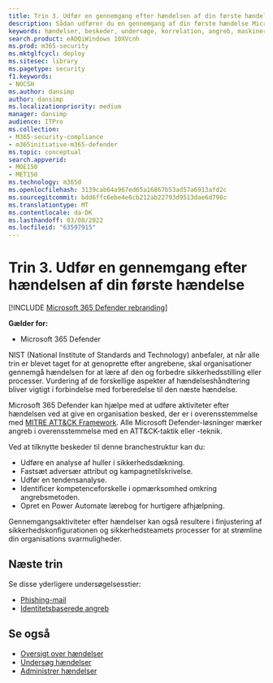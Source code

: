 ```yaml
---
title: Trin 3. Udfør en gennemgang efter hændelsen af din første hændelse
description: Sådan udfører du en gennemgang af din første hændelse Microsoft 365 Defender.
keywords: hændelser, beskeder, undersøge, korrelation, angreb, maskiner, enheder, brugere, identiteter, identitet, postkasse, mail, 365, microsoft, m365
search.product: eADQiWindows 10XVcnh
ms.prod: m365-security
ms.mktglfcycl: deploy
ms.sitesec: library
ms.pagetype: security
f1.keywords:
- NOCSH
ms.author: dansimp
author: dansimp
ms.localizationpriority: medium
manager: dansimp
audience: ITPro
ms.collection:
- M365-security-compliance
- m365initiative-m365-defender
ms.topic: conceptual
search.appverid:
- MOE150
- MET150
ms.technology: m365d
ms.openlocfilehash: 3139cab64a967ed65a16867b53ad57a6913afd2c
ms.sourcegitcommit: bdd6ffc6ebe4e6cb212ab22793d9513dae6d798c
ms.translationtype: MT
ms.contentlocale: da-DK
ms.lasthandoff: 03/08/2022
ms.locfileid: "63597915"
---
```

# <a name="step-3-perform-a-post-incident-review-of-your-first-incident"></a>Trin 3. Udfør en gennemgang efter hændelsen af din første hændelse

[!INCLUDE [Microsoft 365 Defender rebranding](../includes/microsoft-defender.md)]

**Gælder for:**
- Microsoft 365 Defender

NIST (National Institute of Standards and Technology) anbefaler, at når alle trin er blevet taget for at genoprette efter angrebene, skal organisationer gennemgå hændelsen for at lære af den og forbedre sikkerhedsstilling eller processer. Vurdering af de forskellige aspekter af hændelseshåndtering bliver vigtigt i forbindelse med forberedelse til den næste hændelse.

Microsoft 365 Defender kan hjælpe med at udføre aktiviteter efter hændelsen ved at give en organisation besked, der er i overensstemmelse med [MITRE ATT&CK Framework](https://attack.mitre.org/). Alle Microsoft Defender-løsninger mærker angreb i overensstemmelse med en ATT&CK-taktik eller -teknik.

Ved at tilknytte beskeder til denne branchestruktur kan du:

- Udføre en analyse af huller i sikkerhedsdækning.
- Fastsæt adversær attribut og kampagnetilskrivelse.
- Udfør en tendensanalyse.
- Identificer kompetenceforskelle i opmærksomhed omkring angrebsmetoden.
- Opret en Power Automate lærebog for hurtigere afhjælpning.

Gennemgangsaktiviteter efter hændelser kan også resultere i finjustering af sikkerhedskonfigurationen og sikkerhedsteamets processer for at strømline din organisations svarmuligheder.

## <a name="next-step"></a>Næste trin

Se disse yderligere undersøgelsesstier:

- [Phishing-mail](first-incident-path-phishing.md)
- [Identitetsbaserede angreb](first-incident-path-identity.md)


## <a name="see-also"></a>Se også

- [Oversigt over hændelser](incidents-overview.md)
- [Undersøg hændelser](investigate-incidents.md)
- [Administrer hændelser](manage-incidents.md)
